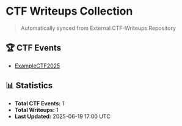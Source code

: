# CTF Writeups Collection

> Automatically synced from External CTF-Writeups Repository

## 🏆 CTF Events

- [ExampleCTF2025](./ExampleCTF2025/)

## 📊 Statistics

- **Total CTF Events:** 1
- **Total Writeups:** 1
- **Last Updated:** 2025-06-19 17:00 UTC
